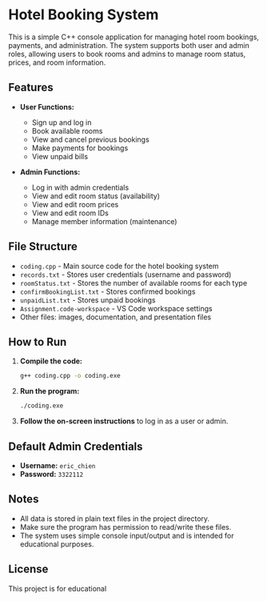 # Hotel Booking System

This is a simple C++ console application for managing hotel room bookings, payments, and administration. The system supports both user and admin roles, allowing users to book rooms and admins to manage room status, prices, and room information.

## Features

- **User Functions:**
  - Sign up and log in
  - Book available rooms
  - View and cancel previous bookings
  - Make payments for bookings
  - View unpaid bills

- **Admin Functions:**
  - Log in with admin credentials
  - View and edit room status (availability)
  - View and edit room prices
  - View and edit room IDs
  - Manage member information (maintenance)

## File Structure

- `coding.cpp` - Main source code for the hotel booking system
- `records.txt` - Stores user credentials (username and password)
- `roomStatus.txt` - Stores the number of available rooms for each type
- `confirmBookingList.txt` - Stores confirmed bookings
- `unpaidList.txt` - Stores unpaid bookings
- `Assignment.code-workspace` - VS Code workspace settings
- Other files: images, documentation, and presentation files

## How to Run

1. **Compile the code:**
   ```sh
   g++ coding.cpp -o coding.exe
   ```

2. **Run the program:**
   ```sh
   ./coding.exe
   ```

3. **Follow the on-screen instructions** to log in as a user or admin.

## Default Admin Credentials

- **Username:** `eric_chien`
- **Password:** `3322112`

## Notes

- All data is stored in plain text files in the project directory.
- Make sure the program has permission to read/write these files.
- The system uses simple console input/output and is intended for educational purposes.

## License

This project is for educational
